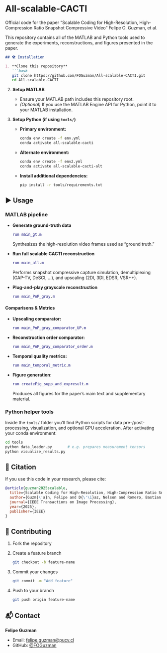# All-scalable-CACTI
Official code for the paper
“Scalable Coding for High-Resolution, High-Compression Ratio Snapshot Compressive Video”
Felipe O. Guzman, et al.

This repository contains all of the MATLAB and Python tools used to generate the experiments, reconstructions, and figures presented in the paper.


````markdown
## 🛠️ Installation

1. **Clone this repository**  
   ```bash
   git clone https://github.com/FOGuzman/All-scalable-CACTI.git
   cd All-scalable-CACTI
````

2. **Setup MATLAB**

   * Ensure your MATLAB path includes this repository root.
   * *(Optional)* If you use the MATLAB Engine API for Python, point it to your MATLAB installation.

3. **Setup Python (if using `tools/`)**

   * **Primary environment:**

     ```bash
     conda env create -f env.yml
     conda activate all-scalable-cacti
     ```
   * **Alternate environment:**

     ```bash
     conda env create -f env2.yml
     conda activate all-scalable-cacti-alt
     ```
   * **Install additional dependencies:**

     ```bash
     pip install -r tools/requirements.txt
     ```

## ▶️ Usage

### MATLAB pipeline

* **Generate ground-truth data**

  ```matlab
  run main_gt.m
  ```

  Synthesizes the high-resolution video frames used as “ground truth.”

* **Run full scalable CACTI reconstruction**

  ```matlab
  run main_all.m
  ```

  Performs snapshot compressive capture simulation, demultiplexing (GAP-TV, DeSCI, …), and upscaling (2DI, 3DI, EDSR, VSR++).

* **Plug-and-play grayscale reconstruction**

  ```matlab
  run main_PnP_gray.m
  ```

#### Comparisons & Metrics

* **Upscaling comparator:**

  ```matlab
  run main_PnP_gray_comparator_UP.m
  ```
* **Reconstruction order comparator:**

  ```matlab
  run main_PnP_gray_comparator_order.m
  ```
* **Temporal quality metrics:**

  ```matlab
  run main_temporal_metric.m
  ```
* **Figure generation:**

  ```matlab
  run createFig_supp_and_expresult.m
  ```

  Produces all figures for the paper’s main text and supplementary material.

### Python helper tools

Inside the `tools/` folder you’ll find Python scripts for data pre-/post-processing, visualization, and optional GPU acceleration. After activating your conda environment:

```bash
cd tools
python data_loader.py       # e.g. prepares measurement tensors
python visualize_results.py
```

## 📝 Citation

If you use this code in your research, please cite:

```bibtex
@article{guzman2025scalable,
  title={Scalable Coding for High-Resolution, High-Compression Ratio Snapshot Compressive Video},
  author={Guzm{\'a}n, Felipe and D{\'\i}az, Nelson and Romero, Bastian and Vera, Esteban},
  journal={IEEE Transactions on Image Processing},
  year={2025},
  publisher={IEEE}
}
```
## 🤝 Contributing

1. Fork the repository
2. Create a feature branch

   ```bash
   git checkout -b feature-name
   ```
3. Commit your changes

   ```bash
   git commit -m "Add feature"
   ```
4. Push to your branch

   ```bash
   git push origin feature-name
   ```

## 📬 Contact

**Felipe Guzman**

* Email: [felipe.guzman@pucv.cl](mailto:felipe.guzman@pucv.cl)
* GitHub: [@FOGuzman](https://github.com/FOGuzman)

```
```

